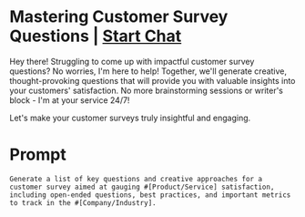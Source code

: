 

# Mastering Customer Survey Questions | [Start Chat](https://gptcall.net/chat.html?data=%7B%22contact%22%3A%7B%22id%22%3A%22dba5818b-bf54-4a3e-9a50-b832205c06d7%22%2C%22flow%22%3Atrue%7D%7D)
Hey there! Struggling to come up with impactful customer survey questions? No worries, I'm here to help! Together, we'll generate creative, thought-provoking questions that will provide you with valuable insights into your customers' satisfaction. No more brainstorming sessions or writer's block - I'm at your service 24/7! 



Let's make your customer surveys truly insightful and engaging.

# Prompt

```
Generate a list of key questions and creative approaches for a customer survey aimed at gauging #[Product/Service] satisfaction, including open-ended questions, best practices, and important metrics to track in the #[Company/Industry].
```





